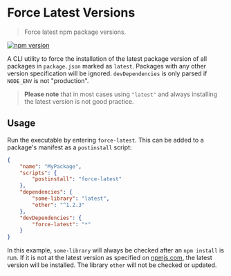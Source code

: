 # Force Latest Versions
> Force latest npm package versions.

[![npm version](https://badge.fury.io/js/force-latest.svg)](https://badge.fury.io/js/force-latest)

A CLI utility to force the installation of the latest package version of all packages in `package.json` marked as `latest`. Packages with any other version specification will be ignored. `devDependencies` is only parsed if `NODE_ENV` is not "production".

> **Please note** that in most cases using `"latest"` and always installing the latest version is not good practice.

## Usage
Run the executable by entering `force-latest`. This can be added to a package's manifest as a `postinstall` script:

```json
{
    "name": "MyPackage",
    "scripts": {
        "postinstall": "force-latest"
    },
    "dependencies": {
        "some-library": "latest",
        "other": "^1.2.3"
    },
    "devDependencies": {
        "force-latest": "*"
    }
}
```

In this example, `some-library` will always be checked after an `npm install` is run. If it is not at the latest version as specified on [npmjs.com](npmjs.com), the latest version will be installed. The library `other` will not be checked or updated.
